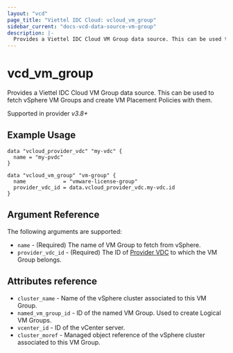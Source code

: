 ```yaml
---
layout: "vcd"
page_title: "Viettel IDC Cloud: vcloud_vm_group"
sidebar_current: "docs-vcd-data-source-vm-group"
description: |-
  Provides a Viettel IDC Cloud VM Group data source. This can be used to fetch vSphere VM Groups and create VM Placement Policies with them.
---
```


# vcd\_vm\_group

Provides a Viettel IDC Cloud VM Group data source. This can be used to fetch vSphere VM Groups and create VM Placement Policies with them.

Supported in provider *v3.8+*

## Example Usage

```hcl
data "vcloud_provider_vdc" "my-vdc" {
  name = "my-pvdc"
}

data "vcloud_vm_group" "vm-group" {
  name            = "vmware-license-group"
  provider_vdc_id = data.vcloud_provider_vdc.my-vdc.id
}
```

## Argument Reference

The following arguments are supported:

* `name` - (Required) The name of VM Group to fetch from vSphere.
* `provider_vdc_id` - (Required) The ID of [Provider VDC](/providers/vmware/vcd/latest/docs/data-sources/provider_vdc) to which the VM Group belongs.

## Attributes reference

* `cluster_name` - Name of the vSphere cluster associated to this VM Group.
* `named_vm_group_id` - ID of the named VM Group. Used to create Logical VM Groups.
* `vcenter_id` - ID of the vCenter server.
* `cluster_moref` - Managed object reference of the vSphere cluster associated to this VM Group.
